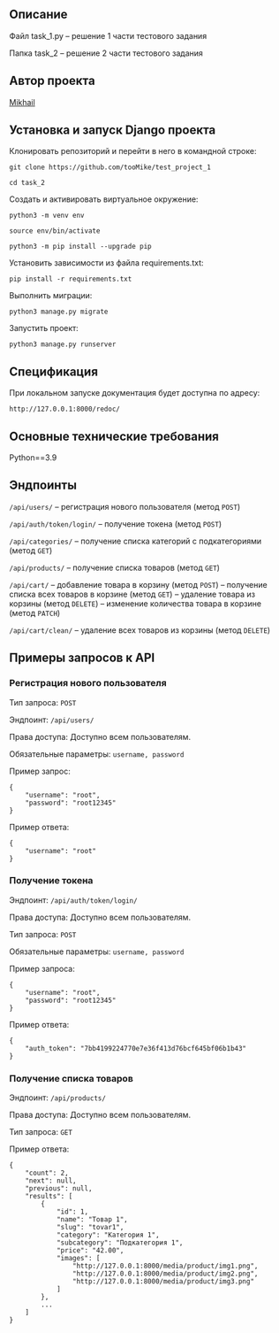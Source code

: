 ## Описание

Файл task_1.py – решение 1 части тестового задания

Папка task_2 – решение 2 части тестового задания

## Автор проекта

[Mikhail](https://github.com/tooMike)

## Установка и запуск Django проекта

Клонировать репозиторий и перейти в него в командной строке:

```
git clone https://github.com/tooMike/test_project_1
```

```
cd task_2
```

Cоздать и активировать виртуальное окружение:

```
python3 -m venv env
```

```
source env/bin/activate
```

```
python3 -m pip install --upgrade pip
```

Установить зависимости из файла requirements.txt:

```
pip install -r requirements.txt
```

Выполнить миграции:

```
python3 manage.py migrate
```

Запустить проект:

```
python3 manage.py runserver
```

## Спецификация

При локальном запуске документация будет доступна по адресу:

```
http://127.0.0.1:8000/redoc/
```

## Основные технические требования

Python==3.9

## Эндпоинты

`/api/users/` – регистрация нового пользователя (метод `POST`)

`/api/auth/token/login/` – получение токена (метод `POST`)

`/api/categories/` – получение списка категорий с подкатегориями (метод `GET`)

`/api/products/` – получение списка товаров (метод `GET`)

`/api/cart/`
– добавление товара в корзину (метод `POST`)
– получение списка всех товаров в корзине (метод `GET`)
– удаление товара из корзины (метод `DELETE`)
– изменение количества товара в корзине (метод `PATCH`)

`/api/cart/clean/` – удаление всех товаров из корзины (метод `DELETE`)




## Примеры запросов к API

### Регистрация нового пользователя

Тип запроса: `POST`

Эндпоинт: `/api/users/`

Права доступа: Доступно всем пользователям.

Обязательные параметры: `username, password`

Пример запрос:

```
{
    "username": "root",
    "password": "root12345"
}
```

Пример ответа:

```
{
    "username": "root"
}
```

### Получение токена

Эндпоинт: `/api/auth/token/login/`

Права доступа: Доступно всем пользователям.

Тип запроса: `POST`

Обязательные параметры: `username, password`

Пример запроса: 

```
{
    "username": "root",
    "password": "root12345"
}
```

Пример ответа:

```
{
    "auth_token": "7bb4199224770e7e36f413d76bcf645bf06b1b43"
}
```

### Получение списка товаров

Эндпоинт: `/api/products/`

Права доступа: Доступно всем пользователям.

Тип запроса: `GET`

Пример ответа:

```
{
    "count": 2,
    "next": null,
    "previous": null,
    "results": [
        {
            "id": 1,
            "name": "Товар 1",
            "slug": "tovar1",
            "category": "Категория 1",
            "subcategory": "Подкатегория 1",
            "price": "42.00",
            "images": [
                "http://127.0.0.1:8000/media/product/img1.png",
                "http://127.0.0.1:8000/media/product/img2.png",
                "http://127.0.0.1:8000/media/product/img3.png"
            ]
        },
        ...
    ]
}
```